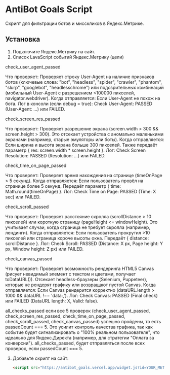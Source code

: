 # AntiBot Goals Script
Скрипт для фильтрации ботов и мисскликов в Яндекс.Метрике. 
## Установка
1. Подключите Яндекс.Метрику на сайт.
2. Список LavaScript событий Яндекс.Метрику (цели)

check_user_agent_passed

Что проверяет: Проверяет строку User-Agent на наличие признаков ботов (ключевые слова: "bot", "headless", "spider", "crawler", "phantom", "slurp", "googlebot", "headlesschrome") или подозрительных комбинаций (мобильный User-Agent с разрешением <100000 пикселей, navigator.webdriver).
Когда отправляется: Если User-Agent не похож на бота.
Лог в консоли (если debug = true): Check User-Agent: PASSED (User-Agent: ...) или FAILED.

check_screen_res_passed

Что проверяет: Проверяет разрешение экрана (screen.width > 300 && screen.height > 300). Это отсекает устройства с аномально маленькими экранами (например, старые эмуляторы или боты).
Когда отправляется: Если ширина и высота экрана больше 300 пикселей. Также передаёт параметр { res: screen.width * screen.height }.
Лог: Check Screen Resolution: PASSED (Resolution: ...) или FAILED.

check_time_on_page_passed

Что проверяет: Проверяет время нахождения на странице (timeOnPage > 5 секунд).
Когда отправляется: Если пользователь провёл на странице более 5 секунд. Передаёт параметр { time: Math.round(timeOnPage) }.
Лог: Check Time on Page: PASSED (Time: X sec) или FAILED.

check_scroll_passed

Что проверяет: Проверяет расстояние скролла (scrollDistance > 10 пикселей) или короткую страницу (pageHeight <= windowHeight). Это учитывает случаи, когда страница не требует скролла (например, лендинги).
Когда отправляется: Если пользователь прокрутил >10 пикселей или страница короче высоты окна. Передаёт { distance: scrollDistance }.
Лог: Check Scroll: PASSED (Distance: X px, Page height: Y px, Window height: Z px) или FAILED.

check_canvas_passed

Что проверяет: Проверяет возможность рендеринга HTML5 Canvas (рисует невидимый элемент с текстом и цветами, получает toDataURL()). Отсекает headless-браузеры (Selenium, Puppeteer), которые не рендерят графику или возвращают пустой Canvas.
Когда отправляется: Если Canvas рендерится корректно (dataURL.length > 1000 && dataURL !== 'data:,').
Лог: Check Canvas: PASSED (Final check) или FAILED (DataURL length: X, Valid: false).

all_checks_passed
если все 5 проверок (check_user_agent_passed, check_screen_res_passed, check_time_on_page_passed, check_scroll_passed, check_canvas_passed) успешно пройдены, то есть passedCount === 5. Это усилит контроль качества трафика, так как событие будет сигнализировать о "100% реальном пользователе", что идеально для Яндекс.Директа (например, для стратегии "Оплата за конверсии"). all_checks_passed, будет отправляться после всех проверок, если passedCount === 5.


3. Добавьте скрипт на сайт:
   ```html
   <script src="https://antibot_goals.vercel.app/widget.js?id=YOUR_METRIKA_ID"></script>
